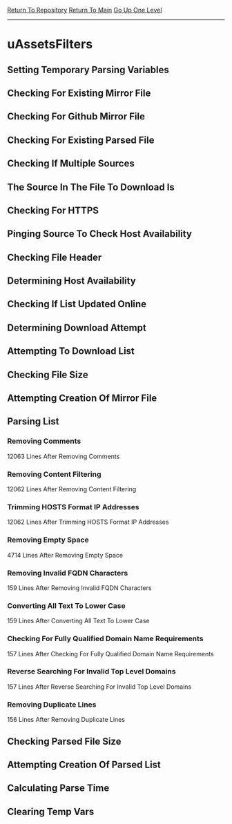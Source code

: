 [Return To Repository](https://github.com/deathbybandaid/piholeparser/)
[Return To Main](https://github.com/deathbybandaid/piholeparser/blob/master/RecentRunLogs/Mainlog.md)
[Go Up One Level](https://github.com/deathbybandaid/piholeparser/blob/master/RecentRunLogs/TopLevelScripts/30-Processing-External-Blacklists.md)
____________________________________
# uAssetsFilters
## Setting Temporary Parsing Variables
## Checking For Existing Mirror File
## Checking For Github Mirror File
## Checking For Existing Parsed File
## Checking If Multiple Sources
## The Source In The File To Download Is
## Checking For HTTPS
## Pinging Source To Check Host Availability
## Checking File Header
## Determining Host Availability
## Checking If List Updated Online
## Determining Download Attempt
## Attempting To Download List
## Checking File Size
## Attempting Creation Of Mirror File
## Parsing List
### Removing Comments
12063 Lines After Removing Comments
### Removing Content Filtering
12062 Lines After Removing Content Filtering
### Trimming HOSTS Format IP Addresses
12062 Lines After Trimming HOSTS Format IP Addresses
### Removing Empty Space
4714 Lines After Removing Empty Space
### Removing Invalid FQDN Characters
159 Lines After Removing Invalid FQDN Characters
### Converting All Text To Lower Case
159 Lines After Converting All Text To Lower Case
### Checking For Fully Qualified Domain Name Requirements
157 Lines After Checking For Fully Qualified Domain Name Requirements
### Reverse Searching For Invalid Top Level Domains
157 Lines After Reverse Searching For Invalid Top Level Domains
### Removing Duplicate Lines
156 Lines After Removing Duplicate Lines
## Checking Parsed File Size
## Attempting Creation Of Parsed List
## Calculating Parse Time
## Clearing Temp Vars
